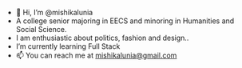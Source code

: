 - 👋 Hi, I’m @mishikalunia
- A college senior majoring in EECS and minoring in Humanities and Social Science. 
- I am enthusiastic about politics, fashion and design..
- I’m currently learning Full Stack
- 📫 You can reach me at mishikalunia@gmail.com

<!---
mishikalunia/mishikalunia is a ✨ special ✨ repository because its `README.md` (this file) appears on your GitHub profile.
You can click the Preview link to take a look at your changes.
--->
